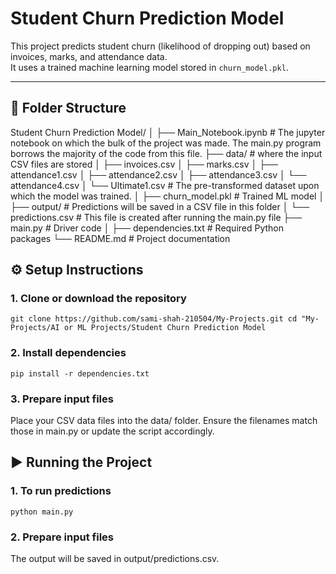 # Student Churn Prediction Model

This project predicts student churn (likelihood of dropping out) based on invoices, marks, and attendance data.  
It uses a trained machine learning model stored in `churn_model.pkl`.

---

## 📂 Folder Structure
Student Churn Prediction Model/
│
├── Main_Notebook.ipynb     # The jupyter notebook on which the bulk of the project was made. The main.py program borrows the majority of the code from this file.
├── data/                   # where the input CSV files are stored
│   ├── invoices.csv
│   ├── marks.csv
│   ├── attendance1.csv
│   ├── attendance2.csv
│   ├── attendance3.csv
│   └── attendance4.csv
│   └── Ultimate1.csv       # The pre-transformed dataset upon which the model was trained.
│
├── churn_model.pkl         # Trained ML model
│
├── output/                 # Predictions will be saved in a CSV file in this folder
│   └── predictions.csv     # This file is created after running the main.py file
├── main.py                 # Driver code
│
├── dependencies.txt        # Required Python packages
└── README.md               # Project documentation


## ⚙️ Setup Instructions
### 1. Clone or download the repository
`git clone https://github.com/sami-shah-210504/My-Projects.git
 cd "My-Projects/AI or ML Projects/Student Churn Prediction Model`

### 2. Install dependencies
`pip install -r dependencies.txt`
### 3. Prepare input files
Place your CSV data files into the data/ folder.
Ensure the filenames match those in main.py or update the script accordingly.

## ▶️ Running the Project
### 1. To run predictions
`python main.py`
### 2. Prepare input files
The output will be saved in output/predictions.csv.